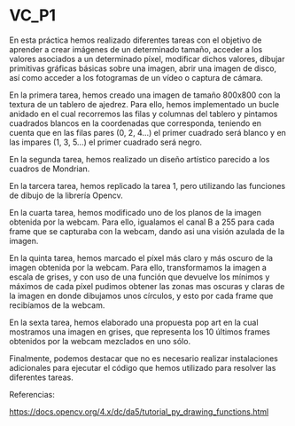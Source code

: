 # VC_P1

En esta práctica hemos realizado diferentes tareas con el objetivo de aprender a crear imágenes de un determinado tamaño, acceder a los valores asociados a un determinado píxel, modificar dichos valores, dibujar primitivas gráficas básicas sobre una imagen, abrir una imagen de disco, así como acceder a los fotogramas de un vídeo o captura de cámara.

En la primera tarea, hemos creado una imagen de tamaño 800x800 con la textura de un tablero de ajedrez. Para ello, hemos implementado un bucle anidado en el cual recorremos las filas y columnas del tablero y pintamos cuadrados blancos en la coordenadas que corresponda, teniendo en cuenta que en las filas pares (0, 2, 4...) el primer cuadrado será blanco y en las impares (1, 3, 5...) el primer cuadrado será negro.

En la segunda tarea, hemos realizado un diseño artístico parecido a los cuadros de Mondrian.

En la tarcera tarea, hemos replicado la tarea 1, pero utilizando las funciones de dibujo de la librería Opencv.

En la cuarta tarea, hemos modificado uno de los planos de la imagen obtenida por la webcam. Para ello, igualamos el canal B a 255 para cada frame que se capturaba con la webcam, dando asi una visión azulada de la imagen.

En la quinta tarea, hemos marcado el píxel más claro y más oscuro de la imagen obtenida por la webcam. Para ello, transformamos la imagen a escala de grises, y con uso de una función que devuelve los mínimos y máximos de cada píxel pudimos obtener las zonas mas oscuras y claras de la imagen en donde dibujamos unos círculos, y esto por cada frame que recibíamos de la webcam.

En la sexta tarea, hemos elaborado una propuesta pop art en la cual mostramos una imagen en grises, que representa los 10 últimos frames obtenidos por la webcam mezclados en uno sólo.

Finalmente, podemos destacar que no es necesario realizar instalaciones adicionales para ejecutar el código que hemos utilizado para resolver las diferentes tareas.

Referencias:

https://docs.opencv.org/4.x/dc/da5/tutorial_py_drawing_functions.html

